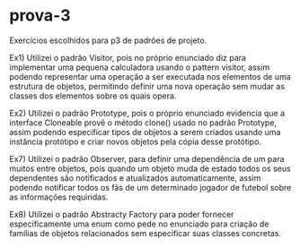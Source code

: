 # prova-3
Exercícios escolhidos para p3 de padrões de projeto.

Ex1) Utilizei o padrão Visitor, pois no próprio enunciado diz para implementar uma pequena calculadora usando o pattern visitor, assim podendo representar uma operação a ser executada nos elementos de uma estrutura de objetos, permitindo definir uma nova operação sem mudar as classes dos elementos sobre os quais opera.

Ex2) Utilizei o padrão Prototype, pois o próprio enunciado evidencia que a interface Cloneable provê o método clone() usado no
padrão Prototype, assim podendo especificar tipos de objetos a serem criados usando uma instância protótipo e criar novos objetos pela cópia desse protótipo.

Ex7) Utilizei o padrão Observer, para definir uma dependência de um para muitos entre objetos, pois quando um objeto muda de estado todos os seus dependentes são notificados e atualizados automaticamente, assim podendo notificar todos os fãs de um determinado jogador de futebol sobre as informações requiridas.

Ex8) Utilizei o padrão Abstracty Factory para poder fornecer especificamente uma enum como pede no enunciado para criação de famílias de objetos relacionados sem especificar suas classes concretas.
